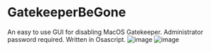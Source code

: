 # GatekeeperBeGone
An easy to use GUI for disabling MacOS Gatekeeper. Administrator password required. Written in Osascript.
![image](https://user-images.githubusercontent.com/24487638/159437471-3e566d6d-207b-4476-a399-dcdbb03477d4.png)
![image](https://user-images.githubusercontent.com/24487638/159437490-589ecae9-098a-4b6f-9e7d-de5a35017129.png)

